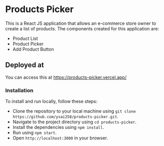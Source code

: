 # Products Picker
 This is a React JS application that allows an e-commerce store owner to create a list of products. 
 The components created for this application are:
  - Product List
  - Product Picker
  - Add Product Button
  
## Deployed at

  You can access this at https://products-picker.vercel.app/

### Installation

To install and run locally, follow these steps:

- Clone the repository to your local machine using `git clone https://github.com/ysai258/products-picker.git`.
- Navigate to the project directory using `cd products-picker`.
- Install the dependencies using `npm install`.
- Run using `npm start`.
- Open `http://localhost:3000` in your browser.

